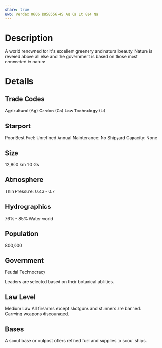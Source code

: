 ```yaml
---
share: true
uwp: Verdax 0606 D858556-4S Ag Ga Lt 814 Na
---
```


# Description
A world renowned for it's excellent greenery and natural beauty. Nature is revered above all else and the government is based on those most connected to nature.

# Details
## Trade Codes
Agricultural (Ag)
Garden (Ga)
Low Technology (Lt)

## Starport
Poor
Best Fuel: Unrefined
Annual Maintenance: No
Shipyard Capacity: None

## Size
12,800 km
1.0 Gs

## Atmosphere
Thin
Pressure: 0.43 - 0.7

## Hydrographics
76% - 85%
Water world

## Population
800,000

## Government
Feudal Technocracy

Leaders are selected based on their botanical abilities.

## Law Level
Medium Law
All firearms except shotguns and stunners are banned.
Carrying weapons discouraged.

## Bases
A scout base or outpost offers refined fuel and supplies to scout ships.